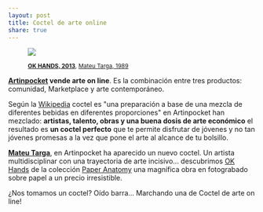 ```yaml
---
layout: post
title: Coctel de arte online
share: true
---
```


<figure class="text-center">
	<img src="http://www.artinpocket.cat/users_images/475.jpg?1397552657">
	<figcaption>
		<p><small><strong><a href="http://www.artinpocket.cat/work_home.php?$artist_code=422&$work_code=475#disqus_thread">OK HANDS, 2013</a></strong>, <a href="http://www.artinpocket.cat/artist_home.php?$artist_code=422">Mateu Targa, 1989</a></small></p>
	</figcaption>
</figure>

**[Artinpocket](http://www.artinpocket.cat/) vende arte on line**. Es la combinación entre tres productos: comunidad, Marketplace y arte contemporáneo. 

Según la [Wikipedia](http://es.wikipedia.org/wiki/C%C3%B3ctel) coctel es "una preparación a base de una mezcla de diferentes bebidas en diferentes proporciones" en Artinpocket han mezclado: **artistas, talento, obras y una buena dosis de arte económico** el resultado es **un coctel perfecto** que te permite disfrutar de jóvenes y no tan jóvenes promesas a la vez que pone el arte al alcance de tu bolsillo. 

**[Mateu Targa](http://www.artinpocket.cat/artist_home.php?$artist_code=422)**, en Artinpocket ha aparecido un nuevo coctel. Un artista multidisciplinar con una trayectoria de arte incisivo... descubrimos [OK Hands](http://www.artinpocket.cat/work_home.php?$artist_code=422&$work_code=475#disqus_thread) de la colección [Paper Anatomy](http://www.artinpocket.cat/collection_home.php?$artist_code=422&$collection_code=72) una magnífica obra en fotograbado sobre papel a un precio irresistible. 

¿Nos tomamos un coctel? Oído barra... Marchando una de Coctel de arte on line! 